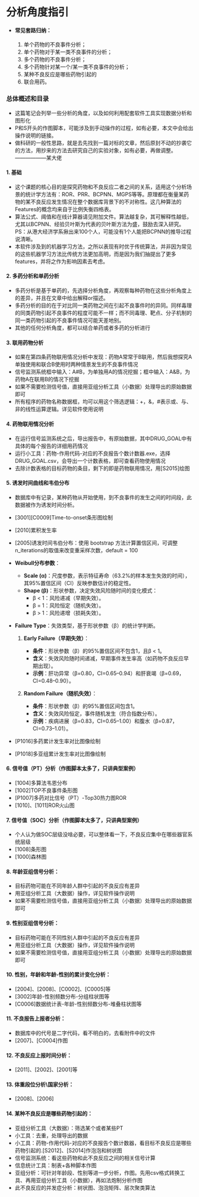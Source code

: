 
# **分析角度指引**

- #### 常见套路归纳：
    
    1. 单个药物的不良事件分析；
    2. 单个药物对于某一类不良事件的分析；
    3. 多个药物的不良事件分析；
    4. 多个药物针对某一个/某一类不良事件的分析；
    5. 某种不良反应是哪些药物引起的
    6. 联合用药。
    
### 总体概述和目录
 - 这篇笔记会列举一些分析的角度，以及如何利用配套软件工具实现数据分析和图形化
 - P和S开头的作图脚本，可能涉及到手动操作的过程，如有必要，本文中会给出操作说明的链接。
 - 做科研的一般性思路，就是去先找到一篇对标的文章，然后原封不动的抄袭它的方法，用抄来的方法去研究自己的实验对象，如有必要，再做调整。——————某大佬
    
#### 1. 基础
  - 这个课题的核心目的是探究药物和不良反应二者之间的关系，适用这个分析场景的统计学方法有：ROR、PRR、BCPNN、MGPS等等。原理都在衡量某药物的某不良反应发生情况在整个数据库背景下的不对称性。这几种算法的Features的概念均来自于比例失衡四格表。
  - 算法公式、阈值和在线计算器请见附加文件。算法越复杂，其可解释性越低，尤其以BCPNN、经验贝叶斯为代表的贝叶斯方法为盛，鼓励去深入研究。PS：从港大经济学系揪出来100个人，可能没有1个人能把BCPNN的推导过程说清晰。
  - 本软件涉及到的机器学习方法，之所以表现有时优于传统算法，并非因为常见的这些机器学习方法比传统方法更加高明，而是因为我们抽提出了更多features，并将之作为影响因素去考虑。

#### 2. 多药分析和单药分析
  - 多药分析是基于单药的，先选择分析角度，再观察每种药物在这些分析角度上的差异，并且在文章中给出解释or描述。
  - 多药分析的目的在于对比同一类药物之间在引起不良事件时的异同。同样毒理的同类药物引起不良事件的程度可能不一样；而不同毒理、靶点、分子机制的同一类药物引起的不良事件情况可能天差地别。
  - 其他的任何分析角度，都可以结合单药或者多药的分析进行

#### 3. 联用药物分析
  - 如果在第四条药物联用情况分析中发现：药物A常常于B联用，然后我想探究A单独使用和联合B使用时两种情景发生的不良事件情况
  - 信号监测系统框中输入：A#B，为单独用A的情况挖掘；框中输入：A&B，为药物A在联用B的情况下挖掘
  - 如果不需要检测信号值，直接用亚组分析工具（小数据）处理导出的原始数据即可
  - 所有程序的药物名称数据框，均可以用这个筛选逻辑：+，&，#表示或、与、非的线性运算逻辑。详见软件使用说明
    
#### 4. 药物联用情况分析
  - 在运行信号监测系统之后，导出报告中，有原始数据，其中DRUG_GOAL中有具体的每个报告的详细用药情况
  - 运行小工具：药物-作用代码-对应的不良报告个数计数器.exe，选择DRUG_GOAL.csv，会导出一个计数表格，即可查看药物使用情况
  - 去除计数表格的目标药物的条目，剩下的即是药物联用情况，用[S2015]绘图
    
#### 5. 诱发时间曲线和韦伯分布
- 数据库中有记录，某种药物从开始使用，到不良事件的发生之间的时间段，此数据被作为诱发时间分析。

- [3001][C0009]Time-to-onset条形图绘制
- [2010]累积发生率
- [2005]诱发时间韦伯分布：使用 bootstrap 方法计算置信区间，可调整n_iterations的取值来改变重采样次数，default = 100
- **Weibull分布参数**：
    - **Scale (α)**：尺度参数，表示特征寿命（63.2%的样本发生失效的时间），其95%置信区间（CI）反映参数估计的稳定性。
    - **Shape (β)**：形状参数，决定失效风险随时间的变化模式：
        - β < 1：风险递减（早期失效）。
        - β = 1：风险恒定（随机失效）。
        - β > 1：风险递增（损耗失效）。
- **Failure Type**：失效类型，基于形状参数（β）的统计学判断。
    1. **Early Failure（早期失效）**：  
        - **条件**：形状参数（β）的95%置信区间不包含1，且β < 1。  
        - **含义**：失效风险随时间递减，早期事件发生率高（如药物不良反应早期出现）。  
        - **示例**：肝功异常（β=0.80，CI=0.65–0.94）和肝衰竭（β=0.69，CI=0.48–0.90）。

    2. **Random Failure（随机失效）**：  
        - **条件**：形状参数（β）的95%置信区间包含1。  
        - **含义**：失效风险恒定，事件随机发生（符合指数分布）。  
        - **示例**：疾病进展（β=0.83，CI=0.65–1.00）和腹水（β=0.87，CI=0.73–1.01）。    
- [P1016]多药累计发生率对比图像绘制
- [P1018]多亚组累计发生率对比图像绘制
    
#### 6. 信号值（PT）分析（作图脚本太多了，只讲典型案例）
  - [1004]多算法韦恩分布
  - [1002]TOP不良事件条形图
  - [P1007]多药对比信号（PT）-Top30热力图ROR
  - [1010]、[1011]ROR火山图

#### 7. 信号值（SOC）分析（作图脚本太多了，只讲典型案例）
  - 个人认为做SOC层级没啥必要，可以整体看一下，不良反应集中在哪些器官系统层级
  - [1008]条形图
  - [1000]森林图
    
#### 8. 年龄亚组信号分析：
  - 目标药物可能在不同年龄人群中引起的不良反应有差异
  - 用亚组分析工具（大数据）操作，详见软件操作说明
  - 如果不需要检测信号值，直接用亚组分析工具（小数据）处理导出的原始数据即可

#### 9. 性别亚组信号分析：
  - 目标药物可能在不同性别人群中引起的不良反应有差异
  - 用亚组分析工具（大数据）操作，详见软件操作说明
  - 如果不需要检测信号值，直接用亚组分析工具（小数据）处理导出的原始数据即可
    
#### 10. 性别，年龄和年龄-性别的累计变化分析：
  - [2004]、[2008]、[C0002]、[C0005]等
  - [3002]年龄-性别频数分布-分组柱状图等
  - [C0006]数据统计表-年龄-性别频数分布-堆叠柱状图等
    
#### 11. 不良报告上报者分析：
  - 数据库中的代号是二字代码，看不明白的，去看附件中的文件
  - [2007]、[C0004]作图
    
#### 12. 不良反应上报时间分析：
  - [2011]、[2002]、[2001]等
    
#### 13. 体重段位分析\国家分析：
  - [2008]、[2006]
    
#### 14. **某种不良反应是哪些药物引起的：**
  - 亚组分析工具（大数据）：筛选某个或者某些PT
  - 小工具：去重，处理导出的数据
  - 小工具：药物-作用代码-对应的不良报告个数计数器，看目标不良反应是哪些药物引起的.[S2012]、[S2014]作泡泡和树状图
  - 信号监测系统：看这些药物和此不良反应之间的相关信号计算
  - 信息统计工具：制表+各种脚本作图
  - 亚组分析：可针对年龄段、性别等进一步分析，作图。先用csv格式转换工具、再用亚组分析工具（小数据），再如法炮制分析作图
  - 此不良反应的并发症分析：树状图、泡泡矩阵、层次聚类算法
    
    
    
